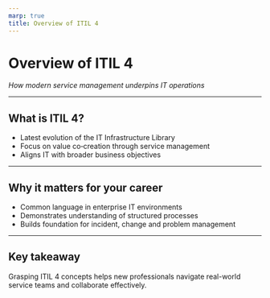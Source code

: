 ```yaml
---
marp: true
title: Overview of ITIL 4
---
```


# Overview of ITIL 4

*How modern service management underpins IT operations*

---

## What is ITIL 4?

- Latest evolution of the IT Infrastructure Library
- Focus on value co‑creation through service management
- Aligns IT with broader business objectives

---

## Why it matters for your career

- Common language in enterprise IT environments
- Demonstrates understanding of structured processes
- Builds foundation for incident, change and problem management

---

## Key takeaway

Grasping ITIL 4 concepts helps new professionals navigate
real-world service teams and collaborate effectively.

